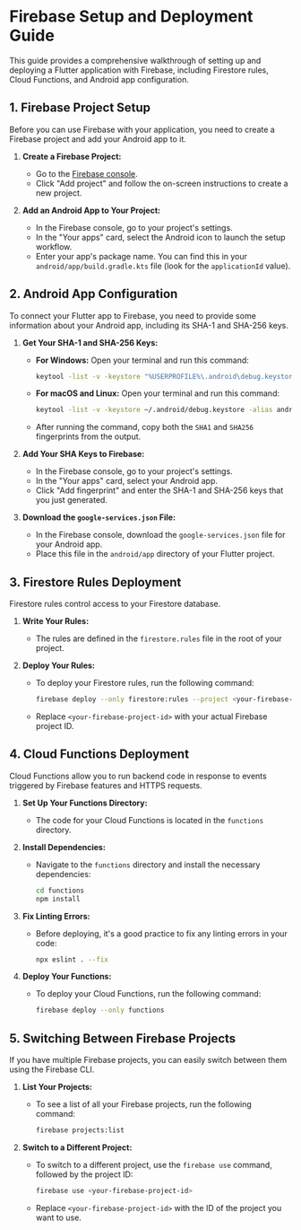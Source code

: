 # Firebase Setup and Deployment Guide

This guide provides a comprehensive walkthrough of setting up and deploying a Flutter application with Firebase, including Firestore rules, Cloud Functions, and Android app configuration.

## 1. Firebase Project Setup

Before you can use Firebase with your application, you need to create a Firebase project and add your Android app to it.

1.  **Create a Firebase Project:**

    - Go to the [Firebase console](https://console.firebase.google.com/).
    - Click "Add project" and follow the on-screen instructions to create a new project.

2.  **Add an Android App to Your Project:**
    - In the Firebase console, go to your project's settings.
    - In the "Your apps" card, select the Android icon to launch the setup workflow.
    - Enter your app's package name. You can find this in your `android/app/build.gradle.kts` file (look for the `applicationId` value).

## 2. Android App Configuration

To connect your Flutter app to Firebase, you need to provide some information about your Android app, including its SHA-1 and SHA-256 keys.

1.  **Get Your SHA-1 and SHA-256 Keys:**

    *   **For Windows:**
        Open your terminal and run this command:
        ```bash
        keytool -list -v -keystore "%USERPROFILE%\.android\debug.keystore" -alias androiddebugkey -storepass android -keypass android
        ```

    *   **For macOS and Linux:**
        Open your terminal and run this command:
        ```bash
        keytool -list -v -keystore ~/.android/debug.keystore -alias androiddebugkey -storepass android -keypass android
        ```

    *   After running the command, copy both the `SHA1` and `SHA256` fingerprints from the output.

2.  **Add Your SHA Keys to Firebase:**

    - In the Firebase console, go to your project's settings.
    - In the "Your apps" card, select your Android app.
    - Click "Add fingerprint" and enter the SHA-1 and SHA-256 keys that you just generated.

3.  **Download the `google-services.json` File:**
    - In the Firebase console, download the `google-services.json` file for your Android app.
    - Place this file in the `android/app` directory of your Flutter project.

## 3. Firestore Rules Deployment

Firestore rules control access to your Firestore database.

1.  **Write Your Rules:**

    - The rules are defined in the `firestore.rules` file in the root of your project.

2.  **Deploy Your Rules:**
    - To deploy your Firestore rules, run the following command:
      ```bash
      firebase deploy --only firestore:rules --project <your-firebase-project-id>
      ```
    - Replace `<your-firebase-project-id>` with your actual Firebase project ID.

## 4. Cloud Functions Deployment

Cloud Functions allow you to run backend code in response to events triggered by Firebase features and HTTPS requests.

1.  **Set Up Your Functions Directory:**

    - The code for your Cloud Functions is located in the `functions` directory.

2.  **Install Dependencies:**

    - Navigate to the `functions` directory and install the necessary dependencies:
      ```bash
      cd functions
      npm install
      ```

3.  **Fix Linting Errors:**

    - Before deploying, it's a good practice to fix any linting errors in your code:
      ```bash
      npx eslint . --fix
      ```

4.  **Deploy Your Functions:**
    - To deploy your Cloud Functions, run the following command:
      ```bash
      firebase deploy --only functions
      ```

## 5. Switching Between Firebase Projects

If you have multiple Firebase projects, you can easily switch between them using the Firebase CLI.

1.  **List Your Projects:**

    - To see a list of all your Firebase projects, run the following command:
      ```bash
      firebase projects:list
      ```

2.  **Switch to a Different Project:**
    - To switch to a different project, use the `firebase use` command, followed by the project ID:
      ```bash
      firebase use <your-firebase-project-id>
      ```
    - Replace `<your-firebase-project-id>` with the ID of the project you want to use.
